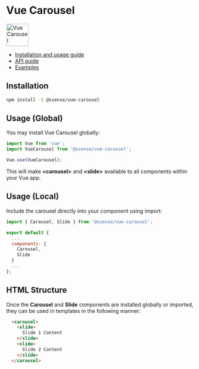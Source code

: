 # Vue Carousel

<img width="60" src="https://ssense.github.io/vue-carousel/images/logo.png" alt="Vue Carousel" />

* [Installation and usage guide](https://ssense.github.io/vue-carousel/guide/)
* [API guide](https://ssense.github.io/vue-carousel/api/)
* [Examples](https://ssense.github.io/vue-carousel/examples/)

## Installation

``` bash
npm install -S @ssense/vue-carousel
```

## Usage (Global)

You may install Vue Carousel globally:

``` js
import Vue from 'vue';
import VueCarousel from '@ssense/vue-carousel';

Vue.use(VueCarousel);
```
This will make **&lt;carousel&gt;** and **&lt;slide&gt;** available to all components within your Vue app.

## Usage (Local)

Include the carousel directly into your component using import:

``` js
import { Carousel, Slide } from '@ssense/vue-carousel';

export default {
  ...
  components: {
    Carousel,
    Slide
  }
  ...
};
```

## HTML Structure

Once the **Carousel** and **Slide** components are installed globally or imported, they can be used in templates in the following manner:

``` html
  <carousel>
    <slide>
      Slide 1 Content
    </slide>
    <slide>
      Slide 2 Content
    </slide>
  </carousel>
```